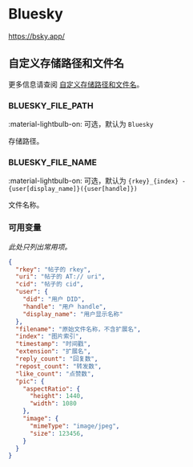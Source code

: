 # Bluesky

<https://bsky.app/>

## 自定义存储路径和文件名

更多信息请查阅 [自定义存储路径和文件名](./index.zh.md/#customizing-storage-path--file-name)。

### BLUESKY_FILE_PATH

:material-lightbulb-on: 可选，默认为 `Bluesky`

存储路径。

### BLUESKY_FILE_NAME

:material-lightbulb-on: 可选，默认为 `{rkey}_{index} - {user[display_name]}({user[handle]})`

文件名称。

### 可用变量

_此处只列出常用项。_

```json
{
  "rkey": "帖子的 rkey",
  "uri": "帖子的 AT:// uri",
  "cid": "帖子的 cid",
  "user": {
    "did": "用户 DID",
    "handle": "用户 handle",
    "display_name": "用户显示名称"
  },
  "filename": "原始文件名称，不含扩展名",
  "index": "图片索引",
  "timestamp": "时间戳",
  "extension": "扩展名",
  "reply_count": "回复数",
  "repost_count": "转发数",
  "like_count": "点赞数",
  "pic": {
    "aspectRatio": {
      "height": 1440,
      "width": 1080
    },
    "image": {
      "mimeType": "image/jpeg",
      "size": 123456,
    }
  }
}
```
